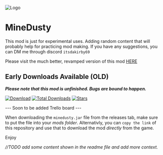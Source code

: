 ![Logo](assets/icon-git.png?align=center)

# MineDusty
This mod is just for experimental uses. Adding random content that will probably help for practicing mod making. If you have any suggestions, you can DM me through discord `itsdakirby69`

Please visit the much better, revamped version of this mod [HERE](https://github.com/ItsKirby69/minedusty)

## Early Downloads Available (OLD)

**_Please note that this mod is unfinished. Bugs are bound to happen._**

[![Download](https://img.shields.io/github/v/release/ItsKirby69/minedusty-old?color=green&include_prereleases&label=DOWNLOAD%20LATEST%20RELEASE&logo=github&logoColor=green&style=for-the-badge)](https://github.com/ItsKirby69/minedusty/releases) [![Total Downloads](https://img.shields.io/github/downloads/ItsKirby69/minedusty-old/total?color=555555&label=%20&style=for-the-badge&logo=docusign&logoColor=green)](https://github.com/ItsKirby69/minedusty/releases) [![Stars](https://img.shields.io/github/stars/ItsKirby69/minedusty?style=for-the-badge)](https://github.com/ItsKirby69/minedusty/stargazers)

--- Soon to be added Trello board ---

When downloading the `minedusty.jar` file from the releases tab, make sure to put the file into your *mods folder*.
Alternativly, you can `copy the link` of this repository and use that to download the mod *directly* from the game.

Enjoy

*//TODO add some content shown in the readme file and add more context.*
